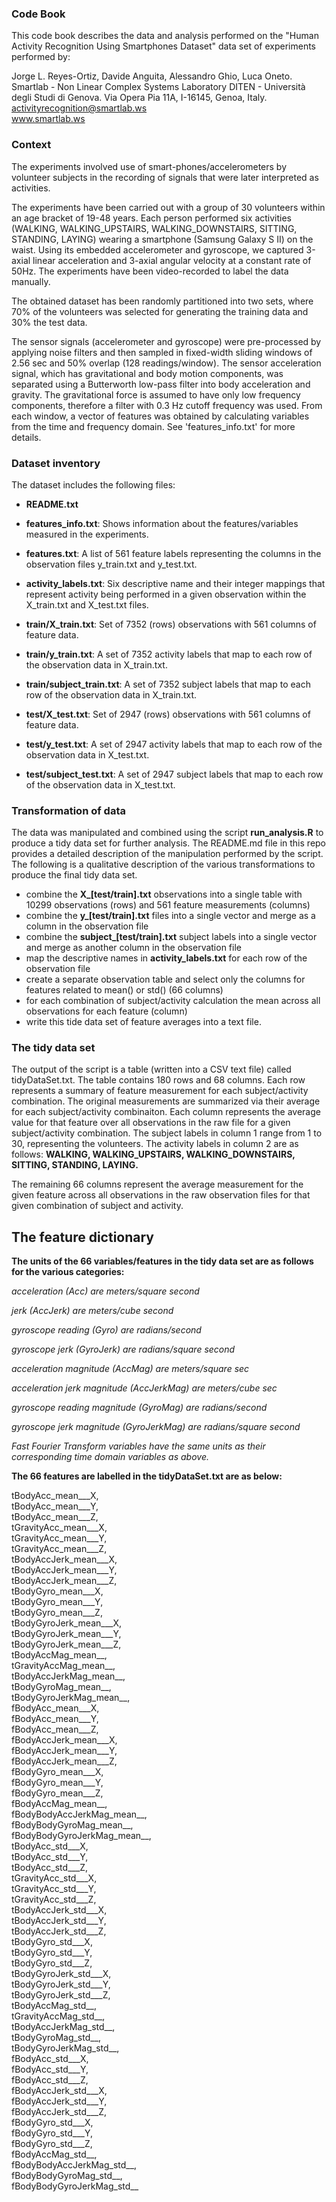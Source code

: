 ### Code Book

This code book describes the data and analysis performed on the "Human Activity Recognition Using Smartphones Dataset"
data set of experiments performed by:

Jorge L. Reyes-Ortiz, Davide Anguita, Alessandro Ghio, Luca Oneto.
Smartlab - Non Linear Complex Systems Laboratory
DITEN - Università degli Studi di Genova.
Via Opera Pia 11A, I-16145, Genoa, Italy.
activityrecognition@smartlab.ws  
www.smartlab.ws 


### Context

The experiments involved use of smart-phones/accelerometers by volunteer subjects in the recording of signals that were
later interpreted as activities.

The experiments have been carried out with a group of 30 volunteers within an age bracket of 19-48 years. 
Each person performed six activities (WALKING, WALKING_UPSTAIRS, WALKING_DOWNSTAIRS, SITTING, STANDING, LAYING) 
wearing a smartphone (Samsung Galaxy S II) on the waist. Using its embedded accelerometer and gyroscope, 
we captured 3-axial linear acceleration and 3-axial angular velocity at a constant rate of 50Hz. 
The experiments have been video-recorded to label the data manually. 

The obtained dataset has been randomly partitioned into two sets, where 70% of the volunteers was selected for 
generating the training data and 30% the test data. 

The sensor signals (accelerometer and gyroscope) were pre-processed by applying noise filters and then sampled in 
fixed-width sliding windows of 2.56 sec and 50% overlap (128 readings/window). The sensor acceleration signal, 
which has gravitational and body motion components, was separated using a Butterworth low-pass filter into body 
acceleration and gravity. The gravitational force is assumed to have only low frequency components, therefore a 
filter with 0.3 Hz cutoff frequency was used. From each window, a vector of features was obtained by calculating 
variables from the time and frequency domain. See 'features_info.txt' for more details. 

### Dataset inventory

The dataset includes the following files:

* **README.txt**

* **features_info.txt**: Shows information about the features/variables measured in the experiments.

* **features.txt**: A list of 561 feature labels representing the columns in the observation files y_train.txt and y_test.txt.

* **activity_labels.txt**: Six descriptive name  and their integer mappings that represent activity 
being performed in a given observation within the X_train.txt and X_test.txt files.

* **train/X_train.txt**: Set of 7352 (rows) observations with 561 columns of feature data.

* **train/y_train.txt**: A set of 7352 activity labels that map to each row of the observation data in X_train.txt.

* **train/subject_train.txt**: A set of 7352 subject labels that map to each row of the observation data in X_train.txt.

* **test/X_test.txt**: Set of 2947 (rows) observations with 561 columns of feature data.

* **test/y_test.txt**: A set of 2947 activity labels that map to each row of the observation data in X_test.txt.

* **test/subject_test.txt**: A set of 2947 subject labels that map to each row of the observation data in X_test.txt.

### Transformation of data

The data was manipulated and combined using the script **run_analysis.R** to produce a tidy data set for further analysis.
The README.md file in this repo provides a detailed description of the manipulation performed by the script. 
The following is a qualitative description of the various transformations to produce the final tidy data set.

* combine the **X_[test/train].txt** observations into a single table with 10299 observations (rows) and 561 feature measurements (columns)
* combine the  **y_[test/train].txt** files into a single vector and merge as a column in the observation file  
* combine the  **subject_[test/train].txt** subject labels into a single vector and merge as another column in the observation file
* map the descriptive names in **activity_labels.txt** for each row of the observation file
* create a separate observation table and select only the columns for features related to mean() or std() (66 columns)
* for each combination of subject/activity calculation the mean across all observations for each feature (column)
* write this tide data set of feature averages into a text file.

### The tidy data set

The output of the script is a table (written into a CSV text file) called tidyDataSet.txt. The table contains 180 rows
and 68 columns. Each row represents a summary of feature measurement for each subject/activity combination. The original 
measurements are summarized via their average for each subject/activity combinaiton. Each column represents
the average value for that feature over all observations in the raw file for a given subject/activity combination. 
The subject labels in column 1 range from 1 to 30, representing the volunteers. The activity labels in column 2 are as follows: 
**WALKING, WALKING_UPSTAIRS, WALKING_DOWNSTAIRS, SITTING, STANDING, LAYING.** 

The remaining 66 columns represent the average measurement for the given feature across all observations in the raw observation files for that given
combination of subject and activity.

## The feature dictionary

**The units of the 66 variables/features in the tidy data set are as follows for the various categories:**

*acceleration (Acc) are meters/square second*

*jerk (AccJerk) are meters/cube second*

*gyroscope reading (Gyro) are radians/second*

*gyroscope jerk  (GyroJerk) are radians/square second*

*acceleration magnitude (AccMag) are meters/square sec*

*acceleration jerk magnitude (AccJerkMag) are meters/cube sec*

*gyroscope reading magnitude (GyroMag) are radians/second*

*gyroscope jerk magnitude (GyroJerkMag) are radians/square second*

*Fast Fourier Transform variables have the same units as their corresponding time domain variables as above.*


**The 66 features are labelled in the tidyDataSet.txt are as below:**

tBodyAcc_mean___X,  
tBodyAcc_mean___Y,  
tBodyAcc_mean___Z,  
tGravityAcc_mean___X,  
tGravityAcc_mean___Y,  
tGravityAcc_mean___Z,  
tBodyAccJerk_mean___X,  
tBodyAccJerk_mean___Y,  
tBodyAccJerk_mean___Z,  
tBodyGyro_mean___X,  
tBodyGyro_mean___Y,  
tBodyGyro_mean___Z,  
tBodyGyroJerk_mean___X,  
tBodyGyroJerk_mean___Y,  
tBodyGyroJerk_mean___Z,  
tBodyAccMag_mean__,  
tGravityAccMag_mean__,  
tBodyAccJerkMag_mean__,  
tBodyGyroMag_mean__,  
tBodyGyroJerkMag_mean__,  
fBodyAcc_mean___X,  
fBodyAcc_mean___Y,  
fBodyAcc_mean___Z,  
fBodyAccJerk_mean___X,  
fBodyAccJerk_mean___Y,  
fBodyAccJerk_mean___Z,  
fBodyGyro_mean___X,  
fBodyGyro_mean___Y,  
fBodyGyro_mean___Z,  
fBodyAccMag_mean__,  
fBodyBodyAccJerkMag_mean__,  
fBodyBodyGyroMag_mean__,  
fBodyBodyGyroJerkMag_mean__,  
tBodyAcc_std___X,  
tBodyAcc_std___Y,  
tBodyAcc_std___Z,  
tGravityAcc_std___X,  
tGravityAcc_std___Y,  
tGravityAcc_std___Z,  
tBodyAccJerk_std___X,  
tBodyAccJerk_std___Y,  
tBodyAccJerk_std___Z,  
tBodyGyro_std___X,  
tBodyGyro_std___Y,  
tBodyGyro_std___Z,  
tBodyGyroJerk_std___X,  
tBodyGyroJerk_std___Y,  
tBodyGyroJerk_std___Z,  
tBodyAccMag_std__,  
tGravityAccMag_std__,  
tBodyAccJerkMag_std__,  
tBodyGyroMag_std__,  
tBodyGyroJerkMag_std__,  
fBodyAcc_std___X,  
fBodyAcc_std___Y,  
fBodyAcc_std___Z,  
fBodyAccJerk_std___X,  
fBodyAccJerk_std___Y,  
fBodyAccJerk_std___Z,  
fBodyGyro_std___X,  
fBodyGyro_std___Y,  
fBodyGyro_std___Z,  
fBodyAccMag_std__,  
fBodyBodyAccJerkMag_std__,  
fBodyBodyGyroMag_std__,  
fBodyBodyGyroJerkMag_std__    

